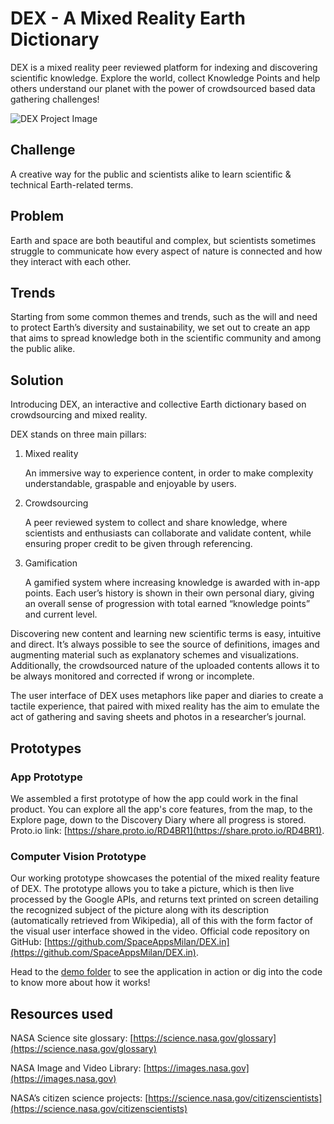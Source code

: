 # DEX - A Mixed Reality Earth Dictionary

DEX is a mixed reality peer reviewed platform for indexing and discovering scientific knowledge. Explore the world, collect Knowledge Points and help others understand our planet with the power of crowdsourced based data gathering challenges!

![DEX Project Image](https://api-2017.spaceappschallenge.org/team-photos/D-g_wlkkM3MZ4YTjgKsEAgzDH_g=/4995/width-800)

## Challenge

A creative way for the public and scientists alike to learn scientific & technical Earth-related terms.

## Problem

Earth and space are both beautiful and complex, but scientists sometimes struggle to communicate how every aspect of nature is connected and how they interact with each other.

## Trends

Starting from some common themes and trends, such as the will and need to protect Earth’s diversity and sustainability, we set out to create an app that aims to spread knowledge both in the scientific community and among the public alike.

## Solution

Introducing DEX, an interactive and collective Earth dictionary based on crowdsourcing and mixed reality.

DEX stands on three main pillars:

1. Mixed reality

    An immersive way to experience content, in order to make complexity understandable, graspable and enjoyable by users.

2. Crowdsourcing

    A peer reviewed system to collect and share knowledge, where scientists and enthusiasts can collaborate and validate content, while ensuring proper credit to be given through referencing.

3. Gamification

    A gamified system where increasing knowledge is awarded with in-app points. Each user’s history is shown in their own personal diary, giving an overall sense of progression with total earned “knowledge points” and current level.

Discovering new content and learning new scientific terms is easy, intuitive and direct. It’s always possible to see the source of definitions, images and augmenting material such as explanatory schemes and visualizations. Additionally, the crowdsourced nature of the uploaded contents allows it to be always monitored and corrected if wrong or incomplete.

The user interface of DEX uses metaphors like paper and diaries to create a tactile experience, that paired with mixed reality has the aim to emulate the act of gathering and saving sheets and photos in a researcher’s journal.

## Prototypes

### App Prototype

We assembled a first prototype of how the app could work in the final product. You can explore all the app's core features, from the map, to the Explore page, down to the Discovery Diary where all progress is stored. Proto.io link: [https://share.proto.io/RD4BR1](https://share.proto.io/RD4BR1).

### Computer Vision Prototype

Our working prototype showcases the potential of the mixed reality feature of DEX. The prototype allows you to take a picture, which is then live processed by the Google APIs, and returns text printed on screen detailing the recognized subject of the picture along with its description (automatically retrieved from Wikipedia), all of this with the form factor of the visual user interface showed in the video. Official code repository on GitHub: [https://github.com/SpaceAppsMilan/DEX.in](https://github.com/SpaceAppsMilan/DEX.in).

Head to the [demo folder](https://github.com/SpaceAppsMilan/DEX.in/tree/master/demo) to see the application in action or dig into the code to know more about how it works!

## Resources used

NASA Science site glossary: [https://science.nasa.gov/glossary](https://science.nasa.gov/glossary)

NASA Image and Video Library: [https://images.nasa.gov](https://images.nasa.gov)

NASA’s citizen science projects: [https://science.nasa.gov/citizenscientists](https://science.nasa.gov/citizenscientists)

